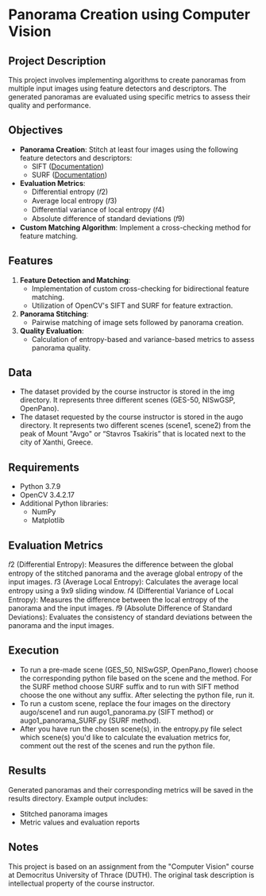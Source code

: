 # Panorama Creation using Computer Vision

## Project Description
This project involves implementing algorithms to create panoramas from multiple input images using feature detectors and descriptors. The generated panoramas are evaluated using specific metrics to assess their quality and performance.

## Objectives
- **Panorama Creation**: Stitch at least four images using the following feature detectors and descriptors:
  - SIFT ([Documentation](https://docs.opencv.org/4.x/d7/d60/classcv_1_1SIFT.html))
  - SURF ([Documentation](https://docs.opencv.org/3.4/d5/df7/classcv_1_1xfeatures2d_1_1SURF.html))
- **Evaluation Metrics**:
  - Differential entropy (𝑓2)
  - Average local entropy (𝑓3)
  - Differential variance of local entropy (𝑓4)
  - Absolute difference of standard deviations (𝑓9)
- **Custom Matching Algorithm**: Implement a cross-checking method for feature matching.

## Features
1. **Feature Detection and Matching**:
   - Implementation of custom cross-checking for bidirectional feature matching.
   - Utilization of OpenCV's SIFT and SURF for feature extraction.
2. **Panorama Stitching**:
   - Pairwise matching of image sets followed by panorama creation.
3. **Quality Evaluation**:
   - Calculation of entropy-based and variance-based metrics to assess panorama quality.

## Data
- The dataset provided by the course instructor is stored in the img directory. It represents three different scenes (GES-50, NISwGSP, OpenPano).
- The dataset requested by the course instructor is stored in the augo directory. It represents two different scenes (scene1, scene2) from the peak of Mount "Avgo" or “Stavros Tsakiris” that is located next to the city of Xanthi, Greece.

## Requirements
- Python 3.7.9
- OpenCV 3.4.2.17
- Additional Python libraries:
  - NumPy
  - Matplotlib

## Evaluation Metrics
𝑓2 (Differential Entropy): Measures the difference between the global entropy of the stitched panorama and the average global entropy of the input images.
𝑓3 (Average Local Entropy): Calculates the average local entropy using a 9x9 sliding window.
𝑓4 (Differential Variance of Local Entropy): Measures the difference between the local entropy of the panorama and the input images.
𝑓9 (Absolute Difference of Standard Deviations): Evaluates the consistency of standard deviations between the panorama and the input images.

## Execution
- To run a pre-made scene (GES_50, NISwGSP, OpenPano_flower) choose the corresponding python file based on the scene and the method. For the SURF method choose SURF suffix and to run with SIFT method choose the one without any suffix. After selecting the python file, run it.
- To run a custom scene, replace the four images on the directory augo/scene1 and run augo1_panorama.py (SIFT method) or augo1_panorama_SURF.py (SURF method).
- After you have run the chosen scene(s), in the entropy.py file select which scene(s) you'd like to calculate the evaluation metrics for, comment out the rest of the scenes and run the python file.
  
## Results
Generated panoramas and their corresponding metrics will be saved in the results directory. Example output includes:
- Stitched panorama images
- Metric values and evaluation reports
  
## Notes
This project is based on an assignment from the "Computer Vision" course at Democritus University of Thrace (DUTH). The original task description is intellectual property of the course instructor.
